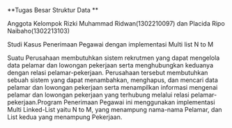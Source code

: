 **Tugas Besar Struktur Data **

Anggota Kelompok Rizki Muhammad Ridwan(1302210097) dan Placida Ripo Naibaho(1302213103)

Studi Kasus Penerimaan Pegawai dengan implementasi Multi list N to M

Suatu Perusahaan membutuhkan sistem rekrutmen yang dapat mengelola data pelamar dan lowongan pekerjaan serta menghubungkan keduanya dengan relasi pelamar-pekerjaan. Perusahaan tersebut membutuhkan sebuah sistem yang dapat menambahkan, menghapus, dan mencari data pelamar dan lowongan pekerjaan serta menampilkan informasi mengenai pelamar dan lowongan pekerjaan yang terhubung melalui relasi pelamar-pekerjaan.Program Penerimaan Pegawai ini menggunakan implementasi Multi Linked-List yaitu N to M, yang menampung nama-nama Pelamar, dan List kedua yang menampung Pekerjaan. 
